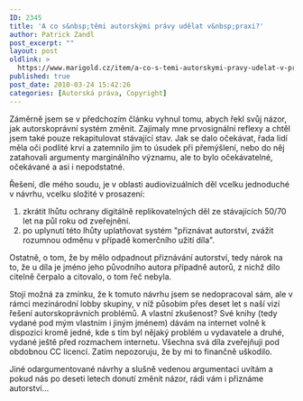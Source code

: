 ```yaml
---
ID: 2345
title: 'A co s&nbsp;těmi autorskými právy udělat v&nbsp;praxi?'
author: Patrick Zandl
post_excerpt: ""
layout: post
oldlink: >
  https://www.marigold.cz/item/a-co-s-temi-autorskymi-pravy-udelat-v-praxi
published: true
post_date: 2010-03-24 15:42:26
categories: [Autorská práva, Copyright]
---
```

Záměrně jsem se v předchozím článku vyhnul tomu, abych řekl svůj názor, jak autorskoprávní systém změnit. Zajímaly mne prvosignální reflexy a chtěl jsem také pouze rekapitulovat stávající stav. Jak se dalo očekávat, řada lidí měla oči podlité krví a zatemnilo jim to úsudek při přemýšlení, nebo do něj zatahovali argumenty marginálního významu, ale to bylo očekávatelné, očekávané a asi i nepodstatné. 

Řešení, dle mého soudu, je v oblasti audiovizuálních děl vcelku jednoduché v návrhu, vcelku složité v prosazení:

<ol>
<li>zkrátit lhůtu ochrany digitálně replikovatelných děl ze stávajících 50/70 let na půl roku od zveřejnění. </li>
<li>po uplynutí této lhůty uplatňovat systém "přiznávat autorství, zvážit rozumnou odměnu v případě komerčního užití díla". </li>
</ol>

Ostatně, o tom, že by mělo odpadnout přiznávání autorství, tedy nárok na to, že u díla je jméno jeho původního autora případně autorů, z nichž dílo citelně čerpalo a citovalo, o tom řeč nebyla. 

Stojí možná za zmínku, že k tomuto návrhu jsem se nedopracoval sám, ale v rámci mezinárodní lobby skupiny, v níž působím přes deset let s naší vizí řešení autorskoprávních problémů. A vlastní zkušenost? Své knihy (tedy vydané pod mým vlastním i jiným jménem) dávám na internet volně k dispozici kromě jedné, kde s tím byl nějaký problém u vydavatele a druhé, vydané ještě před rozmachem internetu. Všechna svá díla zveřejňuji pod obdobnou CC licencí. Zatím nepozoruju, že by mi to finančně uškodilo. 

Jiné odargumentované návrhy a slušně vedenou argumentaci uvítám a pokud nás po deseti letech donutí změnit názor, rádi vám i přiznáme autorství...